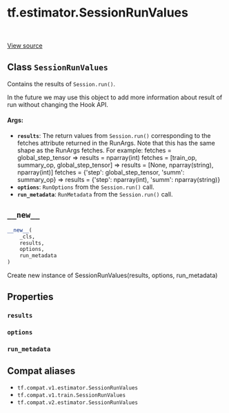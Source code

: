 <div itemscope itemtype="http://developers.google.com/ReferenceObject">
<meta itemprop="name" content="tf.estimator.SessionRunValues" />
<meta itemprop="path" content="Stable" />
<meta itemprop="property" content="results"/>
<meta itemprop="property" content="options"/>
<meta itemprop="property" content="run_metadata"/>
<meta itemprop="property" content="__new__"/>
</div>

# tf.estimator.SessionRunValues

<!-- Insert buttons and diff -->

<table class="tfo-notebook-buttons tfo-api" align="left">
</table>

<a target="_blank" href="/code/stable/tensorflow/python/training/session_run_hook.py">View source</a>



## Class `SessionRunValues`

Contains the results of `Session.run()`.



<!-- Placeholder for "Used in" -->

In the future we may use this object to add more information about result of
run without changing the Hook API.

#### Args:


* <b>`results`</b>: The return values from `Session.run()` corresponding to the fetches
  attribute returned in the RunArgs. Note that this has the same shape as
  the RunArgs fetches.  For example:
    fetches = global_step_tensor
    => results = nparray(int)
    fetches = [train_op, summary_op, global_step_tensor]
    => results = [None, nparray(string), nparray(int)]
    fetches = {'step': global_step_tensor, 'summ': summary_op}
    => results = {'step': nparray(int), 'summ': nparray(string)}
* <b>`options`</b>: `RunOptions` from the `Session.run()` call.
* <b>`run_metadata`</b>: `RunMetadata` from the `Session.run()` call.

<h2 id="__new__"><code>__new__</code></h2>

``` python
__new__(
    _cls,
    results,
    options,
    run_metadata
)
```

Create new instance of SessionRunValues(results, options, run_metadata)




## Properties

<h3 id="results"><code>results</code></h3>




<h3 id="options"><code>options</code></h3>




<h3 id="run_metadata"><code>run_metadata</code></h3>








## Compat aliases

* `tf.compat.v1.estimator.SessionRunValues`
* `tf.compat.v1.train.SessionRunValues`
* `tf.compat.v2.estimator.SessionRunValues`


